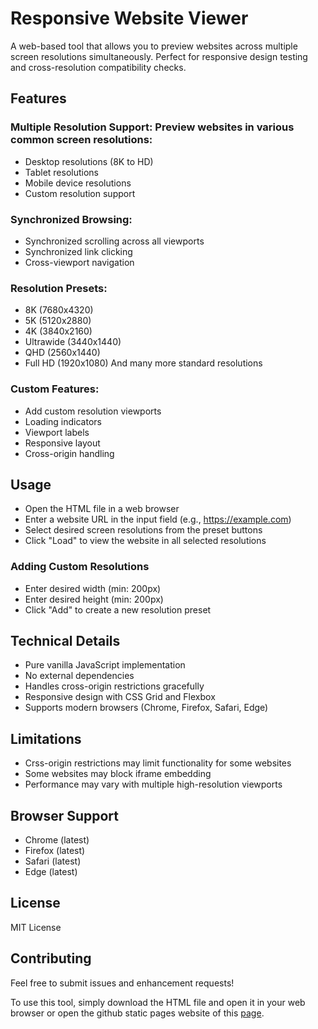 
# Responsive Website Viewer
A web-based tool that allows you to preview websites across multiple screen resolutions simultaneously. Perfect for responsive design testing and cross-resolution compatibility checks.

## Features

### Multiple Resolution Support: Preview websites in various common screen resolutions:

* Desktop resolutions (8K to HD)
* Tablet resolutions
* Mobile device resolutions
* Custom resolution support

### Synchronized Browsing:

* Synchronized scrolling across all viewports
* Synchronized link clicking
* Cross-viewport navigation

### Resolution Presets:

* 8K (7680x4320)
* 5K (5120x2880)
* 4K (3840x2160)
* Ultrawide (3440x1440)
* QHD (2560x1440)
* Full HD (1920x1080)
  And many more standard resolutions

### Custom Features:

* Add custom resolution viewports
* Loading indicators
* Viewport labels
* Responsive layout
* Cross-origin handling

## Usage

* Open the HTML file in a web browser
* Enter a website URL in the input field (e.g., https://example.com)
* Select desired screen resolutions from the preset buttons
* Click "Load" to view the website in all selected resolutions

### Adding Custom Resolutions

* Enter desired width (min: 200px)
* Enter desired height (min: 200px)
* Click "Add" to create a new resolution preset

## Technical Details

* Pure vanilla JavaScript implementation
* No external dependencies
* Handles cross-origin restrictions gracefully
* Responsive design with CSS Grid and Flexbox
* Supports modern browsers (Chrome, Firefox, Safari, Edge)

## Limitations

* Crss-origin restrictions may limit functionality for some websites
* Some websites may block iframe embedding
* Performance may vary with multiple high-resolution viewports

## Browser Support

* Chrome (latest)
* Firefox (latest)
* Safari (latest)
* Edge (latest)

## License
MIT License

## Contributing

Feel free to submit issues and enhancement requests!

To use this tool, simply download the HTML file and open it in your web browser or open the github static pages website of this [page](https://muralinunna.github.io/resolutions-viewer/).

